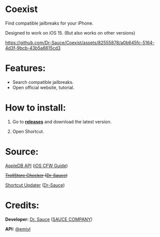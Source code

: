 # Coexist

Find compatible jailbreaks for your iPhone.

Designed to work on iOS 15. (But also works on other versions)

https://github.com/Dr-Sauce/Coexist/assets/82555878/a0b645fc-5164-4d3f-9bcb-43b5a6615cd3

# Features:
- Search compatible jailbreaks.
- Open official website, tutorial.

# How to install:

1. Go to [**releases**](https://github.com/Dr-Sauce/Coexist/releases/latest) and download the latest version.

2. Open Shortcut.

# Source:
[AppleDB API](https://github.com/littlebyteorg/appledb/tree/gh-pages) ([iOS CFW Guide](https://ios.cfw.guide/))

~~[TrollStore Checker](https://github.com/dr-sauce/trollstorechecker) ([Dr-Sauce](https://github.com/Dr-Sauce))~~

[Shortcut Updater](https://github.com/Dr-Sauce/ShortcutUpdater) ([Dr-Sauce](https://github.com/Dr-Sauce))

# Credits:
**Developer:** [Dr. Sauce](https://github.com/dr-sauce) ([SAUCE COMPANY](https://m.blog.naver.com/saucecompany_))

**API:** [@emiyl](https://github.com/emiyl)
